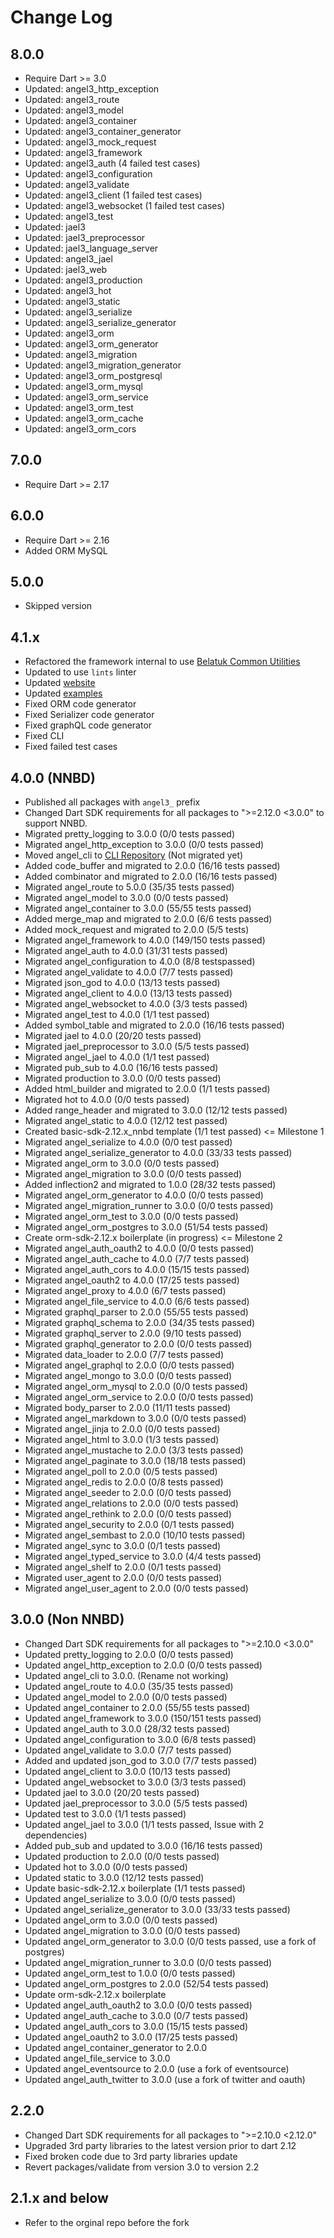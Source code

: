 # Change Log

## 8.0.0

* Require Dart >= 3.0
* Updated: angel3_http_exception
* Updated: angel3_route
* Updated: angel3_model
* Updated: angel3_container
* Updated: angel3_container_generator
* Updated: angel3_mock_request
* Updated: angel3_framework
* Updated: angel3_auth (4 failed test cases)
* Updated: angel3_configuration
* Updated: angel3_validate
* Updated: angel3_client (1 failed test cases)
* Updated: angel3_websocket (1 failed test cases)
* Updated: angel3_test
* Updated: jael3
* Updated: jael3_preprocessor
* Updated: jael3_language_server
* Updated: angel3_jael
* Updated: jael3_web
* Updated: angel3_production
* Updated: angel3_hot
* Updated: angel3_static
* Updated: angel3_serialize
* Updated: angel3_serialize_generator
* Updated: angel3_orm
* Updated: angel3_orm_generator
* Updated: angel3_migration
* Updated: angel3_migration_generator
* Updated: angel3_orm_postgresql
* Updated: angel3_orm_mysql
* Updated: angel3_orm_service
* Updated: angel3_orm_test
* Updated: angel3_orm_cache
* Updated: angel3_orm_cors

## 7.0.0

* Require Dart >= 2.17

## 6.0.0

* Require Dart >= 2.16
* Added ORM MySQL

## 5.0.0

* Skipped version

## 4.1.x

* Refactored the framework internal to use [Belatuk Common Utilities](<https://github.com/dart-backend/belatuk-common-utilities>)
* Updated to use `lints` linter
* Updated [website](<https://angel3-framework.web.app/>)
* Updated [examples](<https://github.com/dart-backend/belatuk-examples>)
* Fixed ORM code generator
* Fixed Serializer code generator
* Fixed graphQL code generator
* Fixed CLI
* Fixed failed test cases

## 4.0.0 (NNBD)

* Published all packages with `angel3_` prefix
* Changed Dart SDK requirements for all packages to ">=2.12.0 <3.0.0" to support NNBD.
* Migrated pretty_logging to 3.0.0 (0/0 tests passed)
* Migrated angel_http_exception to 3.0.0 (0/0 tests passed)
* Moved angel_cli to [CLI Repository](<https://github.com/dukefirehawk/cli>) (Not migrated yet)
* Added code_buffer and migrated to 2.0.0 (16/16 tests passed)
* Added combinator and migrated to 2.0.0 (16/16 tests passed)
* Migrated angel_route to 5.0.0 (35/35 tests passed)
* Migrated angel_model to 3.0.0 (0/0 tests passed)
* Migrated angel_container to 3.0.0 (55/55 tests passed)
* Added merge_map and migrated to 2.0.0 (6/6 tests passed)
* Added mock_request and migrated to 2.0.0 (5/5 tests)
* Migrated angel_framework to 4.0.0 (149/150 tests passed)
* Migrated angel_auth to 4.0.0 (31/31 tests passed)
* Migrated angel_configuration to 4.0.0 (8/8 testspassed)
* Migrated angel_validate to 4.0.0 (7/7 tests passed)
* Migrated json_god to 4.0.0 (13/13 tests passed)
* Migrated angel_client to 4.0.0 (13/13 tests passed)
* Migrated angel_websocket to 4.0.0 (3/3 tests passed)
* Migrated angel_test to 4.0.0 (1/1 test passed)
* Added symbol_table and migrated to 2.0.0 (16/16 tests passed)
* Migrated jael to 4.0.0 (20/20 tests passed)
* Migrated jael_preprocessor to 3.0.0 (5/5 tests passed)
* Migrated angel_jael to 4.0.0 (1/1 test passed)
* Migrated pub_sub to 4.0.0 (16/16 tests passed)
* Migrated production to 3.0.0 (0/0 tests passed)
* Added html_builder and migrated to 2.0.0 (1/1 tests passed)
* Migrated hot to 4.0.0 (0/0 tests passed)
* Added range_header and migrated to 3.0.0 (12/12 tests passed)
* Migrated angel_static to 4.0.0 (12/12 test passed)
* Created basic-sdk-2.12.x_nnbd template (1/1 test passed) <= Milestone 1
* Migrated angel_serialize to 4.0.0 (0/0 test passed)
* Migrated angel_serialize_generator to 4.0.0 (33/33 tests passed)
* Migrated angel_orm to 3.0.0 (0/0 tests passed)
* Migrated angel_migration to 3.0.0 (0/0 tests passed)
* Added inflection2 and migrated to 1.0.0 (28/32 tests passed)
* Migrated angel_orm_generator to 4.0.0 (0/0 tests passed)
* Migrated angel_migration_runner to 3.0.0 (0/0 tests passed)
* Migrated angel_orm_test to 3.0.0 (0/0 tests passed)
* Migrated angel_orm_postgres to 3.0.0 (51/54 tests passed)
* Create orm-sdk-2.12.x boilerplate (in progress) <= Milestone 2
* Migrated angel_auth_oauth2 to 4.0.0 (0/0 tests passed)
* Migrated angel_auth_cache to 4.0.0 (7/7 tests passed)
* Migrated angel_auth_cors to 4.0.0  (15/15 tests passed)
* Migrated angel_oauth2 to 4.0.0 (17/25 tests passed)
* Migrated angel_proxy to 4.0.0 (6/7 tests passed)
* Migrated angel_file_service to 4.0.0 (6/6 tests passed)
* Migrated graphql_parser to 2.0.0 (55/55 tests passed)
* Migrated graphql_schema to 2.0.0 (34/35 tests passed)
* Migrated graphql_server to 2.0.0 (9/10 tests passed)
* Migrated graphql_generator to 2.0.0 (0/0 tests passed)
* Migrated data_loader to 2.0.0 (7/7 tests passed)
* Migrated angel_graphql to 2.0.0 (0/0 tests passed)
* Migrated angel_mongo to 3.0.0 (0/0 tests passed)
* Migrated angel_orm_mysql to 2.0.0 (0/0 tests passed)
* Migrated angel_orm_service to 2.0.0 (0/0 tests passed)
* Migrated body_parser to 2.0.0 (11/11 tests passed)
* Migrated angel_markdown to 3.0.0 (0/0 tests passed)
* Migrated angel_jinja to 2.0.0 (0/0 tests passed)
* Migrated angel_html to 3.0.0 (1/3 tests passed)
* Migrated angel_mustache to 2.0.0 (3/3 tests passed)
* Migrated angel_paginate to 3.0.0 (18/18 tests passed)
* Migrated angel_poll to 2.0.0 (0/5 tests passed)
* Migrated angel_redis to 2.0.0 (0/8 tests passed)
* Migrated angel_seeder to 2.0.0 (0/0 tests passed)
* Migrated angel_relations to 2.0.0 (0/0 tests passed)
* Migrated angel_rethink to 2.0.0 (0/0 tests passed)
* Migrated angel_security to 2.0.0 (0/1 tests passed)
* Migrated angel_sembast to 2.0.0 (10/10 tests passed)
* Migrated angel_sync to 3.0.0 (0/1 tests passed)
* Migrated angel_typed_service to 3.0.0 (4/4 tests passed)
* Migrated angel_shelf to 2.0.0 (0/1 tests passed)
* Migrated user_agent to 2.0.0 (0/0 tests passed)
* Migrated angel_user_agent to 2.0.0 (0/0 tests passed)

## 3.0.0 (Non NNBD)

* Changed Dart SDK requirements for all packages to ">=2.10.0 <3.0.0"
* Updated pretty_logging to 2.0.0 (0/0 tests passed)
* Updated angel_http_exception to 2.0.0 (0/0 tests passed)
* Updated angel_cli to 3.0.0. (Rename not working)
* Updated angel_route to 4.0.0 (35/35 tests passed)
* Updated angel_model to 2.0.0 (0/0 tests passed)
* Updated angel_container to 2.0.0 (55/55 tests passed)
* Updated angel_framework to 3.0.0 (150/151 tests passed)
* Updated angel_auth to 3.0.0 (28/32 tests passed)
* Updated angel_configuration to 3.0.0 (6/8 tests passed)
* Updated angel_validate to 3.0.0 (7/7 tests passed)
* Added and updated json_god to 3.0.0 (7/7 tests passed)
* Updated angel_client to 3.0.0 (10/13 tests passed)
* Updated angel_websocket to 3.0.0 (3/3 tests passed)
* Updated jael to 3.0.0 (20/20 tests passed)
* Updated jael_preprocessor to 3.0.0 (5/5 tests passed)
* Updated test to 3.0.0 (1/1 tests passed)
* Updated angel_jael to 3.0.0 (1/1 tests passed, Issue with 2 dependencies)
* Added pub_sub and updated to 3.0.0 (16/16 tests passed)
* Updated production to 2.0.0 (0/0 tests passed)
* Updated hot to 3.0.0 (0/0 tests passed)
* Updated static to 3.0.0 (12/12 tests passed)
* Update basic-sdk-2.12.x boilerplate (1/1 tests passed)
* Updated angel_serialize to 3.0.0 (0/0 tests passed)
* Updated angel_serialize_generator to 3.0.0 (33/33 tests passed)
* Updated angel_orm to 3.0.0 (0/0 tests passed)
* Updated angel_migration to 3.0.0 (0/0 tests passed)
* Updated angel_orm_generator to 3.0.0 (0/0 tests passed, use a fork of postgres)
* Updated angel_migration_runner to 3.0.0 (0/0 tests passed)
* Updated angel_orm_test to 1.0.0 (0/0 tests passed)
* Updated angel_orm_postgres to 2.0.0 (52/54 tests passed)
* Update orm-sdk-2.12.x boilerplate
* Updated angel_auth_oauth2 to 3.0.0 (0/0 tests passed)
* Updated angel_auth_cache to 3.0.0 (0/7 tests passed)
* Updated angel_auth_cors to 3.0.0 (15/15 tests passed)
* Updated angel_oauth2 to 3.0.0 (17/25 tests passed)
* Updated angel_container_generator to 2.0.0
* Updated angel_file_service to 3.0.0
* Updated angel_eventsource to 2.0.0 (use a fork of eventsource)
* Updated angel_auth_twitter to 3.0.0 (use a fork of twitter and oauth)

## 2.2.0

* Changed Dart SDK requirements for all packages to ">=2.10.0 <2.12.0"
* Upgraded 3rd party libraries to the latest version prior to dart 2.12
* Fixed broken code due to 3rd party libraries update
* Revert packages/validate from version 3.0 to version 2.2

## 2.1.x and below

* Refer to the orginal repo before the fork
